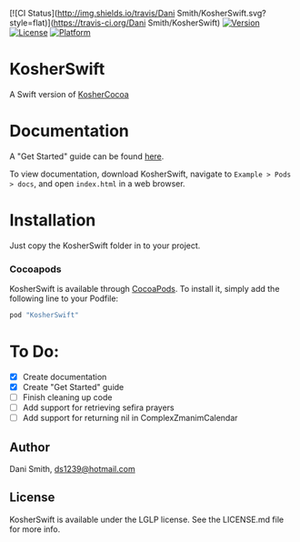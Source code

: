 
[![CI Status](http://img.shields.io/travis/Dani Smith/KosherSwift.svg?style=flat)](https://travis-ci.org/Dani Smith/KosherSwift)
[![Version](https://img.shields.io/cocoapods/v/KosherSwift.svg?style=flat)](http://cocoapods.org/pods/KosherSwift)
[![License](https://img.shields.io/cocoapods/l/KosherSwift.svg?style=flat)](http://cocoapods.org/pods/KosherSwift)
[![Platform](https://img.shields.io/cocoapods/p/KosherSwift.svg?style=flat)](http://cocoapods.org/pods/KosherSwift)

# KosherSwift
A Swift version of [KosherCocoa](https://github.com/MosheBerman/KosherCocoa)

# Documentation
A "Get Started" guide can be found [here](https://github.com/DanielSmith1239/KosherSwift/blob/master/GetStarted.md).

To view documentation, download KosherSwift, navigate to `Example > Pods > docs`, and open `index.html` in a web browser.

# Installation
Just copy the KosherSwift folder in to your project.

### Cocoapods
KosherSwift is available through [CocoaPods](http://cocoapods.org). To install
it, simply add the following line to your Podfile:

```ruby
pod "KosherSwift"
```

# To Do:
- [x] Create documentation
- [x] Create "Get Started" guide
- [ ] Finish cleaning up code
- [ ] Add support for retrieving sefira prayers
- [ ] Add support for returning nil in ComplexZmanimCalendar

## Author

Dani Smith, ds1239@hotmail.com

## License

KosherSwift is available under the LGLP license. See the LICENSE.md file for more info.
